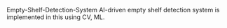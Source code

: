 Empty-Shelf-Detection-System
AI-driven empty shelf detection system is implemented in this using CV, ML.
